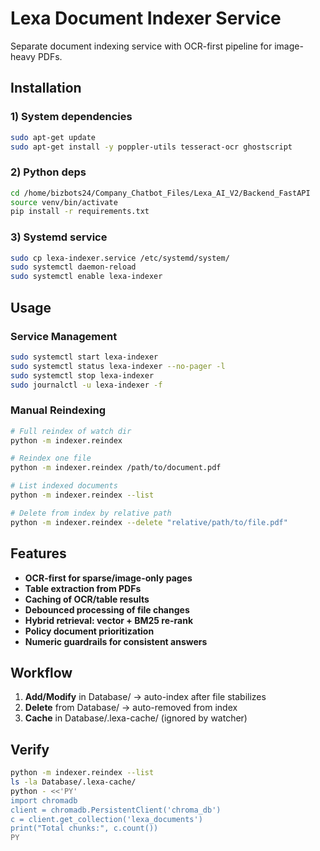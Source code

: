# Lexa Document Indexer Service

Separate document indexing service with OCR-first pipeline for image-heavy PDFs.

## Installation

### 1) System dependencies
```bash
sudo apt-get update
sudo apt-get install -y poppler-utils tesseract-ocr ghostscript
```

### 2) Python deps
```bash
cd /home/bizbots24/Company_Chatbot_Files/Lexa_AI_V2/Backend_FastAPI
source venv/bin/activate
pip install -r requirements.txt
```

### 3) Systemd service
```bash
sudo cp lexa-indexer.service /etc/systemd/system/
sudo systemctl daemon-reload
sudo systemctl enable lexa-indexer
```

## Usage

### Service Management
```bash
sudo systemctl start lexa-indexer
sudo systemctl status lexa-indexer --no-pager -l
sudo systemctl stop lexa-indexer
sudo journalctl -u lexa-indexer -f
```

### Manual Reindexing
```bash
# Full reindex of watch dir
python -m indexer.reindex

# Reindex one file
python -m indexer.reindex /path/to/document.pdf

# List indexed documents
python -m indexer.reindex --list

# Delete from index by relative path
python -m indexer.reindex --delete "relative/path/to/file.pdf"
```

## Features

- **OCR-first for sparse/image-only pages**
- **Table extraction from PDFs**
- **Caching of OCR/table results**
- **Debounced processing of file changes**
- **Hybrid retrieval: vector + BM25 re-rank**
- **Policy document prioritization**
- **Numeric guardrails for consistent answers**

## Workflow

1. **Add/Modify** in Database/ → auto-index after file stabilizes
2. **Delete** from Database/ → auto-removed from index
3. **Cache** in Database/.lexa-cache/ (ignored by watcher)

## Verify
```bash
python -m indexer.reindex --list
ls -la Database/.lexa-cache/
python - <<'PY'
import chromadb
client = chromadb.PersistentClient('chroma_db')
c = client.get_collection('lexa_documents')
print("Total chunks:", c.count())
PY
```
